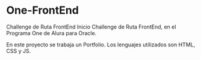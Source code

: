 # One-FrontEnd
Challenge de Ruta FrontEnd
Inicio Challenge de Ruta FrontEnd, en el Programa One de Alura para Oracle.

En este proyecto se trabaja un Portfolio.
Los lenguajes utilizados son HTML, CSS y JS. 
